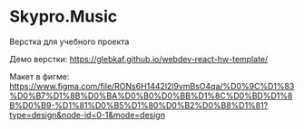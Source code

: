 # Skypro.Music

Верстка для учебного проекта

Демо верстки:
https://glebkaf.github.io/webdev-react-hw-template/

Макет в фигме:
https://www.figma.com/file/RONs6H1442l2l9vmBsO4qa/%D0%9C%D1%83%D0%B7%D1%8B%D0%BA%D0%B0%D0%BB%D1%8C%D0%BD%D1%8B%D0%B9-%D1%81%D0%B5%D1%80%D0%B2%D0%B8%D1%81?type=design&node-id=0-1&mode=design
